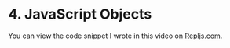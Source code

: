 # 4. JavaScript Objects

You can view the code snippet I wrote in this video on [Repljs.com](https://repljs.com/cadin/68KkiKHrX).
